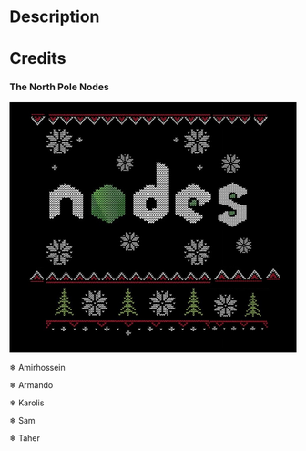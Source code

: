 # 

# Description




# Credits

### The North Pole Nodes
    
![Team Logo](assets/images/images-README.md/team-nodes.jpg)


&#x2744; Amirhossein

&#x2744; Armando

&#x2744; Karolis

&#x2744; Sam

&#x2744; Taher